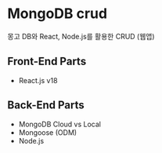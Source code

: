 # MongoDB crud

몽고 DB와 React, Node.js를 활용한 CRUD (웹앱)

## Front-End Parts
- React.js v18

## Back-End Parts
- MongoDB Cloud vs Local
- Mongoose (ODM)
- Node.js